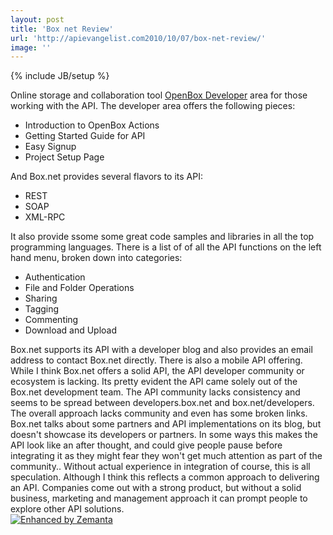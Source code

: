 ```yaml
---
layout: post
title: 'Box net Review'
url: 'http://apievangelist.com2010/10/07/box-net-review/'
image: ''
---
```

{% include JB/setup %}
Online storage and collaboration tool <a href="http://www.box.net%3EBox.net%3E/a%3E%20offers%20a%20robust%20API%20for%20file%20management,%20as%20well%20as%20an%20%3Ca%20href=">OpenBox Developer</a> area for those working with the API.
The developer area offers the following pieces:
<ul >
     <li>Introduction to OpenBox Actions
     </li>
     <li>Getting Started Guide for API
     </li>
     <li>Easy Signup
     </li>
     <li>Project Setup Page
     </li>
</ul>And Box.net provides several flavors to its API:
<ul >
     <li>REST
     </li>
     <li>SOAP
     </li>
     <li>XML-RPC
     </li>
</ul>It also provide ssome some great code samples and libraries in all the top programming languages.
There is a list of of all the API functions on the left hand menu, broken down into categories:
<ul >
     <li>Authentication
     </li>
     <li>File and Folder Operations
     </li>
     <li>Sharing
     </li>
     <li>Tagging
     </li>
     <li>Commenting
     </li>
     <li>Download and Upload
     </li>
</ul>Box.net supports its API with a developer blog and also provides an email address to contact Box.net directly.
There is also a mobile API offering.
While I think Box.net offers a solid API, the API developer community or ecosystem is lacking. Its pretty evident the API came solely out of the Box.net development team.
The API community lacks consistency and seems to be spread between developers.box.net and box.net/developers. The overall approach lacks community and even has some broken links.
Box.net talks about some partners and API implementations on its blog, but doesn't showcase its developers or partners. In some ways this makes the API look like an after thought, and could give people pause before integrating it as they might fear they won't get much attention as part of the community..
Without actual experience in integration of course, this is all speculation. Although I think this reflects a common approach to delivering an API. Companies come out with a strong product, but without a solid business, marketing and management approach it can prompt people to explore other API solutions.
<div >
     <a  title="Enhanced by Zemanta" href="http://www.zemanta.com/"><img  src="http://img.zemanta.com/zemified_e.png?x-id=5c29baf6-c633-4c64-b115-ad1605040296" alt="Enhanced by Zemanta" /></a>
</div>
